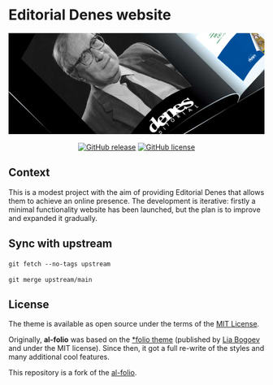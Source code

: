# Editorial Denes website

<div align="center">

[![Preview](assets/img/about_banner.jpg)](https://CescFe.github.io)

[![GitHub release](https://img.shields.io/github/v/release/CescFe/CescFe.github.io)](https://github.com/CescFe/CescFe.github.io/releases/latest)
[![GitHub license](https://img.shields.io/github/license/alshedivat/al-folio?color=blue)](https://github.com/alshedivat/al-folio/blob/master/LICENSE)

</div>

## Context

This is a modest project with the aim of providing Editorial Denes that allows them to achieve an online presence. The development is iterative: firstly a minimal functionality website has been launched, but the plan is to improve and expanded it gradually.

## Sync with upstream

`git fetch --no-tags upstream`

`git merge upstream/main`

## License

The theme is available as open source under the terms of the [MIT License](https://github.com/alshedivat/al-folio/blob/main/LICENSE).

Originally, **al-folio** was based on the [\*folio theme](https://github.com/bogoli/-folio) (published by [Lia Bogoev](https://liabogoev.com) and under the MIT license). Since then, it got a full re-write of the styles and many additional cool features.

This repository is a fork of the [al-folio](https://github.com/alshedivat/al-folio.git).
